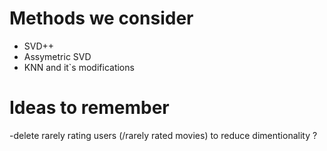 # Methods we consider

- SVD++
- Assymetric SVD
- KNN and it`s modifications


# Ideas to remember

-delete rarely rating users (/rarely rated movies) to reduce dimentionality ? 
